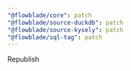 ```yaml
---
"@flowblade/core": patch
"@flowblade/source-duckdb": patch
"@flowblade/source-kysely": patch
"@flowblade/sql-tag": patch
---
```


Republish

